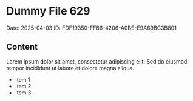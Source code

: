 # Dummy File 629

Date: 2025-04-03
ID: FDF19350-FF86-4206-A0BE-E9A69BC3B801

## Content

Lorem ipsum dolor sit amet, consectetur adipiscing elit.
Sed do eiusmod tempor incididunt ut labore et dolore magna aliqua.

* Item 1
* Item 2
* Item 3

